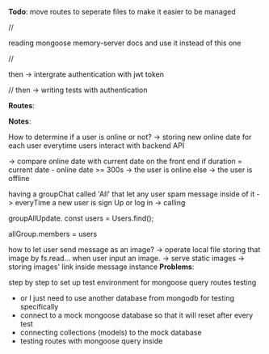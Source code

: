 **Todo**:
move routes to seperate files to make it easier to be managed

//

reading mongoose memory-server docs and use it instead of this one

//

then -> intergrate authentication with jwt token

//
then -> writing tests with authentication

**Routes**:

**Notes**:

How to determine if a user is online or not?
-> storing new online date for each user everytime users interact with backend API

-> compare online date with current date on the front end
if duration = current date - online date >= 300s
-> the user is online
else -> the user is offline

having a groupChat called 'All' that let any user spam message inside of it ->
everyTime a new user is sign Up or log in -> calling

groupAllUpdate.
const users = Users.find();

allGroup.members = users

how to let user send message as an image?
-> operate local file storing that image by fs.read... when user input an image.
-> serve static images
-> storing images' link inside message instance
**Problems**:

step by step to set up test environment for mongoose query routes testing

- or I just need to use another database from mongodb for testing specifically
- connect to a mock mongoose database so that it will reset after every test
- connecting collections (models) to the mock database
- testing routes with mongoose query inside
